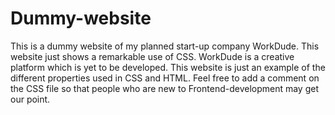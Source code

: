   <h1 id="dummy-website">Dummy-website</h1>
<p>This is a dummy website of my planned start-up company WorkDude. This website just shows a remarkable use of CSS.
WorkDude is a creative platform which is yet to be developed. This website is just an example of the different properties used in CSS and HTML.
Feel free to add a comment on the CSS file so that people who are new to Frontend-development may get our point.</p>

